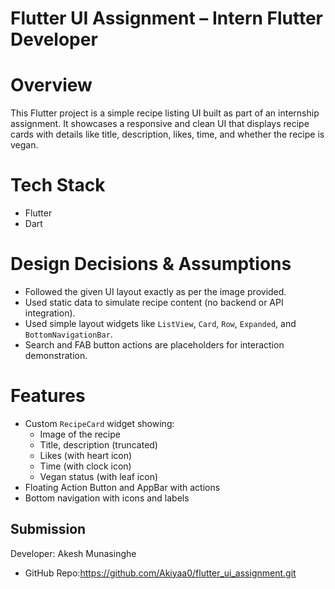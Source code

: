 #  Flutter UI Assignment – Intern Flutter Developer

# Overview
This Flutter project is a simple recipe listing UI built as part of an internship assignment. It showcases a responsive and clean UI that displays recipe cards with details like title, description, likes, time, and whether the recipe is vegan.

# Tech Stack
- Flutter
- Dart

# Design Decisions & Assumptions
- Followed the given UI layout exactly as per the image provided.
- Used static data to simulate recipe content (no backend or API integration).
- Used simple layout widgets like `ListView`, `Card`, `Row`, `Expanded`, and `BottomNavigationBar`.
- Search and FAB button actions are placeholders for interaction demonstration.
  
# Features
- Custom `RecipeCard` widget showing:
  - Image of the recipe
  - Title, description (truncated)
  - Likes (with heart icon)
  - Time (with clock icon)
  - Vegan status (with leaf icon)
- Floating Action Button and AppBar with actions
- Bottom navigation with icons and labels

##  Submission
Developer: Akesh Munasinghe  
- GitHub Repo:https://github.com/Akiyaa0/flutter_ui_assignment.git
